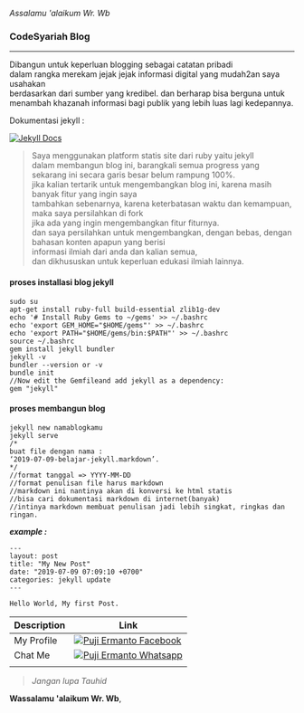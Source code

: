  _*Assalamu 'alaikum Wr. Wb*_


### CodeSyariah Blog
*    *    *  

   Dibangun untuk keperluan blogging sebagai catatan pribadi  
dalam rangka merekam jejak jejak informasi digital yang mudah2an saya usahakan  
berdasarkan dari sumber yang kredibel. 
dan berharap bisa berguna untuk menambah khazanah informasi bagi publik yang lebih luas lagi kedepannya.
  
Dokumentasi jekyll :  

[![Jekyll Docs](https://jekyllrb.com/img/logo-2x.png)](https://jekyllrb.com/docs/)  

  > Saya menggunakan platform statis site dari ruby yaitu jekyll  
dalam membangun blog ini, barangkali semua progress yang sekarang ini secara garis besar belum rampung 100%.  
jika kalian tertarik untuk mengembangkan blog ini, karena masih banyak fitur yang ingin saya  
tambahkan sebenarnya, karena keterbatasan waktu dan kemampuan, maka saya  persilahkan di fork  
jika ada yang ingin mengembangkan fitur fiturnya.  
dan saya persilahkan untuk mengembangkan, dengan bebas, dengan bahasan konten apapun yang berisi  
informasi ilmiah dari anda dan kalian semua,  
dan dikhususkan untuk keperluan edukasi ilmiah lainnya.

#### proses installasi blog jekyll
  
```
sudo su 
apt-get install ruby-full build-essential zlib1g-dev
echo '# Install Ruby Gems to ~/gems' >> ~/.bashrc
echo 'export GEM_HOME="$HOME/gems"' >> ~/.bashrc
echo 'export PATH="$HOME/gems/bin:$PATH"' >> ~/.bashrc
source ~/.bashrc
gem install jekyll bundler
jekyll -v
bundler --version or -v
bundle init
//Now edit the Gemfileand add jekyll as a dependency:
gem "jekyll"
```

#### proses membangun blog
```
jekyll new namablogkamu
jekyll serve
/*
buat file dengan nama : 
‘2019-07-09-belajar-jekyll.markdown’.
*/
//format tanggal => YYYY-MM-DD
//format penulisan file harus markdown
//markdown ini nantinya akan di konversi ke html statis
//bisa cari dokumentasi markdown di internet(banyak)
//intinya markdown membuat penulisan jadi lebih singkat, ringkas dan ringan.
```

**_example :_**  
```
---
layout: post
title: "My New Post"
date: "2019-07-09 07:09:10 +0700"
categories: jekyll update
---

Hello World, My first Post.
```  
  
| Description | Link        |
| ----------- | ----------- |
| My Profile  | [![Puji Ermanto Facebook](http://icons.iconarchive.com/icons/yootheme/social-bookmark/48/social-facebook-box-blue-icon.png)](https://www.facebook.com/strawberrywine)|
| Chat Me     | [![Puji Ermanto Whatsapp](http://icons.iconarchive.com/icons/dtafalonso/android-l/48/WhatsApp-icon.png)](https://api.whatsapp.com/send?phone=6288222668778&text=Halo%20Puji%20Ermanto%20saya%20ingin%20bergabung%2c%20%20dengan%20codesyariah&source=&data=)|
|             |             |  
  
  
  

> *_Jangan lupa Tauhid_*  
  
**Wassalamu 'alaikum Wr. Wb**, 

